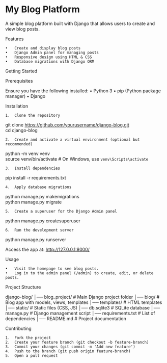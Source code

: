 # My Blog Platform

A simple blog platform built with Django that allows users to create and view blog posts.

Features

	•	Create and display blog posts
	•	Django Admin panel for managing posts
	•	Responsive design using HTML & CSS
	•	Database migrations with Django ORM

Getting Started

Prerequisites

Ensure you have the following installed:
	•	Python 3
	•	pip (Python package manager)
	•	Django

Installation

	1.	Clone the repository

git clone https://github.com/yourusername/django-blog.git  
cd django-blog  


	2.	Create and activate a virtual environment (optional but recommended)

python -m venv venv  
source venv/bin/activate  # On Windows, use `venv\Scripts\activate`  


	3.	Install dependencies

pip install -r requirements.txt  


	4.	Apply database migrations

python manage.py makemigrations  
python manage.py migrate  


	5.	Create a superuser for the Django Admin panel

python manage.py createsuperuser  


	6.	Run the development server

python manage.py runserver  

Access the app at: http://127.0.0.1:8000/

Usage

	•	Visit the homepage to see blog posts.
	•	Log in to the admin panel (/admin) to create, edit, or delete posts.

Project Structure

django-blog/
│── blog_project/   # Main Django project folder
│── blog/           # Blog app with models, views, templates
│── templates/      # HTML templates
│── static/         # Static files (CSS, JS)
│── db.sqlite3      # SQLite database
│── manage.py       # Django management script
│── requirements.txt # List of dependencies
│── README.md       # Project documentation

Contributing

	1.	Fork the project
	2.	Create your feature branch (git checkout -b feature-branch)
	3.	Commit your changes (git commit -m 'Add new feature')
	4.	Push to the branch (git push origin feature-branch)
	5.	Open a pull request

